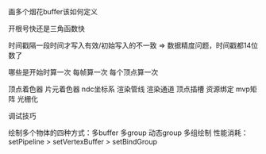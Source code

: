 画多个烟花buffer该如何定义

开根号快还是三角函数快

时间戳隔一段时间才写入有效/初始写入的不一致 => 数据精度问题，时间戳都14位数了


    

哪些是开始时算一次 每帧算一次 每个顶点算一次

顶点着色器
片元着色器
ndc坐标系
渲染管线
渲染通道
顶点插槽
资源绑定
mvp矩阵
光栅化

调试技巧

绘制多个物体的四种方式：多buffer 多group 动态group 多组绘制
性能消耗：setPipeline > setVertexBuffer > setBindGroup